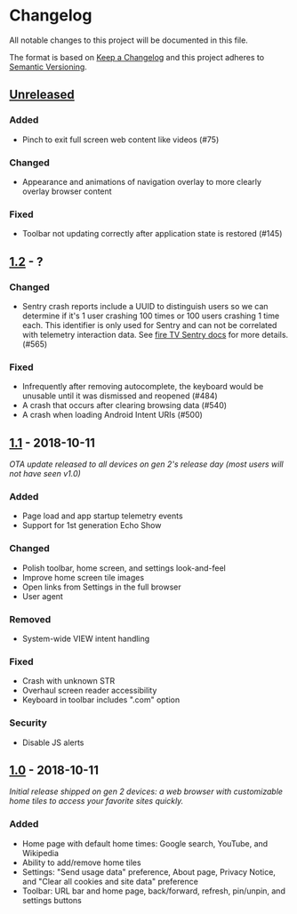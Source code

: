 # Changelog
All notable changes to this project will be documented in this file.

The format is based on [Keep a Changelog](http://keepachangelog.com/en/1.0.0/)
and this project adheres to [Semantic Versioning](http://semver.org/spec/v2.0.0.html).

## [Unreleased]
### Added
- Pinch to exit full screen web content like videos (#75)

### Changed
- Appearance and animations of navigation overlay to more clearly overlay browser content

### Fixed
- Toolbar not updating correctly after application state is restored (#145)

## [1.2] - ?
### Changed
- Sentry crash reports include a UUID to distinguish users so we can determine if it's 1 user crashing 100 times or 100 users crashing 1 time each. This identifier is only used for Sentry and can not be correlated with telemetry interaction data. See [fire TV Sentry docs](https://github.com/mozilla-mobile/firefox-tv/wiki/Crash-reporting-with-Sentry) for more details. (#565)

### Fixed
- Infrequently after removing autocomplete, the keyboard would be unusable until it was dismissed and reopened (#484)
- A crash that occurs after clearing browsing data (#540)
- A crash when loading Android Intent URIs (#500)

## [1.1] - 2018-10-11
*OTA update released to all devices on gen 2's release day (most users will not have seen v1.0)*

### Added
- Page load and app startup telemetry events
- Support for 1st generation Echo Show

### Changed
- Polish toolbar, home screen, and settings look-and-feel
- Improve home screen tile images
- Open links from Settings in the full browser
- User agent

### Removed
- System-wide VIEW intent handling

### Fixed
- Crash with unknown STR
- Overhaul screen reader accessibility
- Keyboard in toolbar includes ".com" option

### Security
- Disable JS alerts

## [1.0] - 2018-10-11
*Initial release shipped on gen 2 devices: a web browser with customizable home tiles to access your favorite sites quickly.*

### Added
- Home page with default home times: Google search, YouTube, and Wikipedia
- Ability to add/remove home tiles
- Settings: "Send usage data" preference, About page, Privacy Notice, and "Clear all cookies and site data" preference
- Toolbar: URL bar and home page, back/forward, refresh, pin/unpin, and settings buttons

[Unreleased]: https://github.com/.../compare/v1.2...HEAD
[1.2]: https://github.com/.../compare/v1.1...v1.2
[1.1]: https://github.com/.../compare/v1.0...v1.1
[1.0]: https://github.com/.../compare/06778075...v1.0
